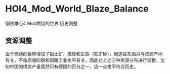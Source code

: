 # HOI4_Mod_World_Blaze_Balance
钢铁雄心4 Mod燃烧的世界 历史调整

## 资源调整

由于燃烧的世界增加了铝土矿、煤炭和生铁（铁矿砂），但这些东西只与资源产地有关，不像原版的钢和铝跟工业水平有关，因此对上述三种资源分布进行调整，比如中国的煤炭产量竟然只有德国的百分之一，这一点也不符合历史。
